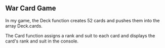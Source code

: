 ## War Card Game 

In my game, the Deck function creates 52 cards and pushes them into the array Deck.cards.

The Card function assigns a rank and suit to each card and displays the card's rank and suit in the console. 